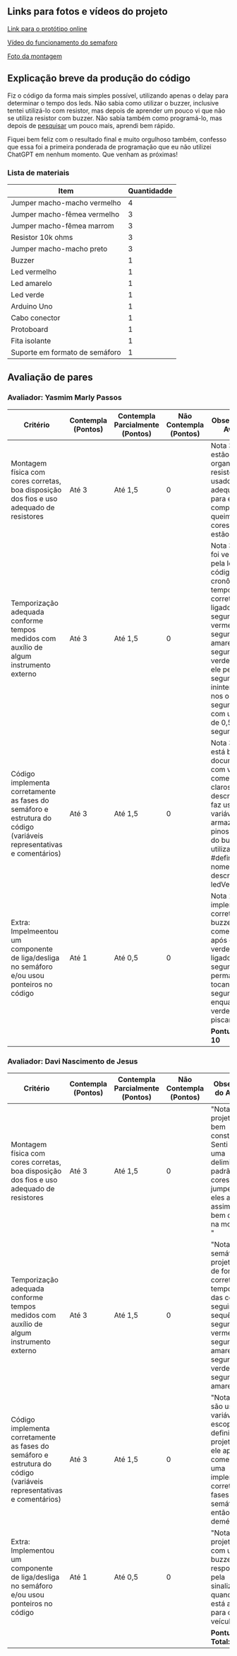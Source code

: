 ## Links para fotos e vídeos do projeto

[Link para o protótipo online](https://www.tinkercad.com/things/akCg88iW9WA/editel?returnTo=%2Fdashboard&sharecode=WqnD42oN8zIFyLqqguqXd1jxRh6waiENstakTzs-lbQ)

[Vídeo do funcionamento do semaforo](https://drive.google.com/file/d/1egiPVe8DH7hFEnp-VplK2zVKEZk_eON9/view?usp=sharing)

[Foto da montagem](https://drive.google.com/file/d/146QADnVIHMe9oC8pvjR1N1qkgMunGdEP/view?usp=sharing)

## Explicação breve da produção do código

Fiz o código da forma mais simples possível, utilizando apenas o delay para determinar o tempo dos leds. Não sabia como utilizar o buzzer, inclusive tentei utilizá-lo com resistor, mas depois de aprender um pouco vi que não se utiliza resistor com buzzer. Não sabia também como programá-lo, mas depois de [pesquisar](https://www.blogdarobotica.com/2020/10/05/utilizando-o-buzzer-ativo-no-arduino/) um pouco mais, aprendi bem rápido.

Fiquei bem feliz com o resultado final e muito orgulhoso também, confesso que essa foi a primeira ponderada de programação que eu não utilizei ChatGPT em nenhum momento. Que venham as próximas!

### Lista de materiais

| Item     | Quantidadde     |
|---------------|---------------|
| Jumper macho-macho vermelho | 4 |
| Jumper macho-fêmea vermelho | 3 |
| Jumper macho-fêmea marrom | 3 |
| Resistor 10k ohms | 3 |
| Jumper macho-macho preto | 3 |
| Buzzer | 1 |
| Led vermelho | 1 |
| Led amarelo | 1 |
| Led verde| 1 |
| Arduino Uno | 1 |
| Cabo conector | 1 |
| Protoboard | 1 |
| Fita isolante | 1 |
| Suporte em formato de semáforo | 1 |

## Avaliação de pares

### Avaliador: Yasmim Marly Passos

| Critério                                                                                                 | Contempla (Pontos) | Contempla Parcialmente (Pontos) | Não Contempla (Pontos) | Observações do Avaliador |
|---------------------------------------------------------------------------------------------------------|--------------------|----------------------------------|--------------------------|---------------------------|
| Montagem física com cores corretas, boa disposição dos fios e uso adequado de resistores                | Até 3              | Até 1,5                            | 0                        |Nota 3: Os fios estão bem organizados, os resistores foram usados adequadamente para evitar que componentes queimem, e as cores dos LEDs estão corretas.|
| Temporização adequada conforme tempos medidos com auxílio de algum instrumento externo                  | Até 3              | Até 1,5                          | 0                        |Nota 3: O tempo foi verificado pela lógica do código e por um cronômetro, e os tempos estão corretos, ficando ligados 6 segundos no vermelho, 2 segundos no amarelo, e 4 segundos no verde. No verde, ele permanece 2 segundos ininterruptos e, nos outros 2 segundos, pisca com um intervalo de 0,5 segundos.| 
| Código implementa corretamente as fases do semáforo e estrutura do código (variáveis representativas e comentários) | Até 3              | Até 1,5                          | 0                        |Nota 3: O código está bem documentado, com vários comentários claros e descritivos. Ele faz uso de variáveis para armazenar os pinos dos LEDs e do buzzer utilizando #define, com nomes descritivos como ledVermelho.|
| Extra: Impelmeentou um componente de liga/desliga no semáforo e/ou usou ponteiros no código | Até 1              |  Até 0,5                         | 0                        |Nota 1: Ele implementou corretamente um buzzer que começa a tocar após o LED verde ficar ligado por 2 segundos e permanece tocando por 2 segundos enquanto o LED verde está piscando.| 
|  |                                                             |  | |**Pontuação Total: 10**|


### Avaliador: Davi Nascimento de Jesus

| Critério                                                                                                 | Contempla (Pontos) | Contempla Parcialmente (Pontos) | Não Contempla (Pontos) | Observações do Avaliador |
|---------------------------------------------------------------------------------------------------------|--------------------|----------------------------------|--------------------------|---------------------------|
| Montagem física com cores corretas, boa disposição dos fios e uso adequado de resistores                | Até 3              | Até 1,5                            | 0                        |  "Nota: 3. O projeto está bem construído. Senti falta de uma delimitação de padrão das cores do jumper, mas eles ainda assim estão bem dispostos na montagem. "|
| Temporização adequada conforme tempos medidos com auxílio de algum instrumento externo                  | Até 3              | Até 1,5                          | 0                        | "Nota: 3. No semáforo, o projeto segue de forma correta a temporização das cores, seguindo a sequência 6 segundos no vermelho, 2 segundos no amarelo, 4 segundos no verde, 2 segundos no amarelo. " |
| Código implementa corretamente as fases do semáforo e estrutura do código (variáveis representativas e comentários) | Até 3              | Até 1,5                          | 0                        | "Nota:3.  Não são usadas variáveis, pelo escopo definido no projeto, mas ele apresenta comentários e uma implementação correta das fases do semáforo, então não há demérito." |
| Extra: Implementou um componente de liga/desliga no semáforo e/ou usou ponteiros no código | Até 1              |  Até 0,5                         | 0                        | "Nota: 1. O projeto conta com um buzzer que é responsável pela sinalização quando o sinal está aberto para os veículos." |
|  |                                                             |  | |**Pontuação Total:** 10|



